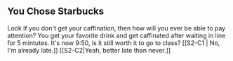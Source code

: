 ## You Chose Starbucks
Look if you don't get your caffination, then how will you ever be able to pay attention?
You get your favorite drink and get caffinated after waiting in line for 5 mintutes. It's now 9:50, is it still worth it to go to class?
[[S2-C1 | No, I'm already late.]]
[[S2-C2|Yeah, better late than never.]]